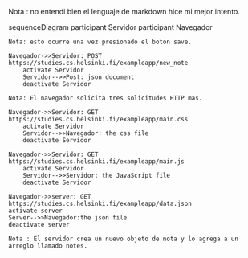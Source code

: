 Nota : no entendi bien el lenguaje de markdown hice mi mejor intento.

sequenceDiagram
    participant Servidor
    participant Navegador

    Nota: esto ocurre una vez presionado el boton save.

    Navegador->>Servidor: POST https://studies.cs.helsinki.fi/exampleapp/new_note
        activate Servidor
        Servidor-->>Post: json document
        deactivate Servidor

    Nota: El navegador solicita tres solicitudes HTTP mas.

    Navegador->>Servidor: GET https://studies.cs.helsinki.fi/exampleapp/main.css
        activate Servidor
        Servidor-->>Navegador: the css file
        deactivate Servidor

    Navegador->>Servidor: GET https://studies.cs.helsinki.fi/exampleapp/main.js
        activate Servidor
        Servidor-->>Servidor: the JavaScript file
        deactivate Servidor
    
    Navegador->>server: GET https://studies.cs.helsinki.fi/exampleapp/data.json
    activate server
    Server-->>Navegador:the json file
    deactivate server

    Nota : El servidor crea un nuevo objeto de nota y lo agrega a un arreglo llamado notes.
